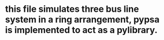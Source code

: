 # this file simulates three bus line system in a ring arrangement, pypsa is implemented to act as a pylibrary.
